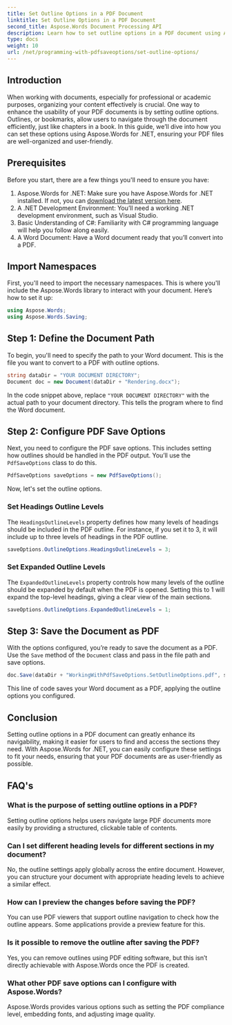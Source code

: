```yaml
---
title: Set Outline Options in a PDF Document
linktitle: Set Outline Options in a PDF Document
second_title: Aspose.Words Document Processing API
description: Learn how to set outline options in a PDF document using Aspose.Words for .NET. Enhance PDF navigation by configuring heading levels and expanded outlines.
type: docs
weight: 10
url: /net/programming-with-pdfsaveoptions/set-outline-options/
---
```

## Introduction

When working with documents, especially for professional or academic purposes, organizing your content effectively is crucial. One way to enhance the usability of your PDF documents is by setting outline options. Outlines, or bookmarks, allow users to navigate through the document efficiently, just like chapters in a book. In this guide, we’ll dive into how you can set these options using Aspose.Words for .NET, ensuring your PDF files are well-organized and user-friendly.

## Prerequisites

Before you start, there are a few things you'll need to ensure you have:

1. Aspose.Words for .NET: Make sure you have Aspose.Words for .NET installed. If not, you can [download the latest version here](https://releases.aspose.com/words/net/).
2. A .NET Development Environment: You’ll need a working .NET development environment, such as Visual Studio.
3. Basic Understanding of C#: Familiarity with C# programming language will help you follow along easily.
4. A Word Document: Have a Word document ready that you’ll convert into a PDF.

## Import Namespaces

First, you'll need to import the necessary namespaces. This is where you'll include the Aspose.Words library to interact with your document. Here’s how to set it up:

```csharp
using Aspose.Words;
using Aspose.Words.Saving;
```

## Step 1: Define the Document Path

To begin, you'll need to specify the path to your Word document. This is the file you want to convert to a PDF with outline options. 

```csharp
string dataDir = "YOUR DOCUMENT DIRECTORY";
Document doc = new Document(dataDir + "Rendering.docx");
```

In the code snippet above, replace `"YOUR DOCUMENT DIRECTORY"` with the actual path to your document directory. This tells the program where to find the Word document.

## Step 2: Configure PDF Save Options

Next, you need to configure the PDF save options. This includes setting how outlines should be handled in the PDF output. You’ll use the `PdfSaveOptions` class to do this.

```csharp
PdfSaveOptions saveOptions = new PdfSaveOptions();
```

Now, let's set the outline options. 

### Set Headings Outline Levels

The `HeadingsOutlineLevels` property defines how many levels of headings should be included in the PDF outline. For instance, if you set it to 3, it will include up to three levels of headings in the PDF outline.

```csharp
saveOptions.OutlineOptions.HeadingsOutlineLevels = 3;
```

### Set Expanded Outline Levels

The `ExpandedOutlineLevels` property controls how many levels of the outline should be expanded by default when the PDF is opened. Setting this to 1 will expand the top-level headings, giving a clear view of the main sections.

```csharp
saveOptions.OutlineOptions.ExpandedOutlineLevels = 1;
```

## Step 3: Save the Document as PDF

With the options configured, you’re ready to save the document as a PDF. Use the `Save` method of the `Document` class and pass in the file path and save options.

```csharp
doc.Save(dataDir + "WorkingWithPdfSaveOptions.SetOutlineOptions.pdf", saveOptions);
```

This line of code saves your Word document as a PDF, applying the outline options you configured. 

## Conclusion

Setting outline options in a PDF document can greatly enhance its navigability, making it easier for users to find and access the sections they need. With Aspose.Words for .NET, you can easily configure these settings to fit your needs, ensuring that your PDF documents are as user-friendly as possible.

## FAQ's

### What is the purpose of setting outline options in a PDF?

Setting outline options helps users navigate large PDF documents more easily by providing a structured, clickable table of contents.

### Can I set different heading levels for different sections in my document?

No, the outline settings apply globally across the entire document. However, you can structure your document with appropriate heading levels to achieve a similar effect.

### How can I preview the changes before saving the PDF?

You can use PDF viewers that support outline navigation to check how the outline appears. Some applications provide a preview feature for this.

### Is it possible to remove the outline after saving the PDF?

Yes, you can remove outlines using PDF editing software, but this isn’t directly achievable with Aspose.Words once the PDF is created.

### What other PDF save options can I configure with Aspose.Words?

Aspose.Words provides various options such as setting the PDF compliance level, embedding fonts, and adjusting image quality.
